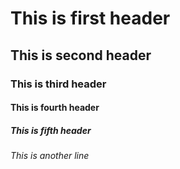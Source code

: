 # This is first header
## This is second header
### This is third header
#### This is fourth header
##### This is fifth header
###### This is another line


